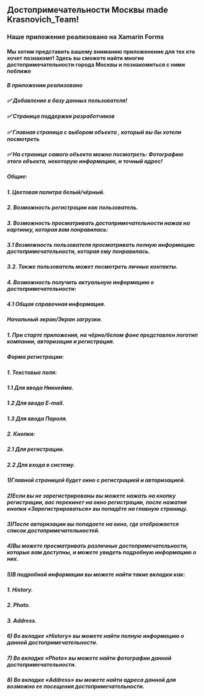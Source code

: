 ## Достопримечательности Москвы made Krasnovich_Team!
### **Наше приложение реализовано на Xamarin Forms** 
#### Мы хотим представить вашему вниманию приложенение для тех кто хочет познакомт! Здесь вы сможете найти многие достопримечательности города Москвы и познакомиться с ними поближе  
##### В приложении реализовано
##### :white_check_mark: Добавление в базу данных пользователя!
##### :white_check_mark: Страница поддержки разработчиков
##### :white_check_mark: Главная страница с выбором объекта , который вы бы хотели посмотреть 
##### :white_check_mark: На странице самого объекта можно посмотреть: Фотографию этого объекта, некоторую информацию, и точный адрес!
##### Общие:
##### 1.	Цветовая палитра белый/чёрный.
##### 2.	Возможность регистрации как пользователь.
##### 3.	Возможность просматривать достопримечательности нажав на картинку, которая вам понравилась:
##### 3.1 Возможность пользователя просматривать полную информацию достопримечательности, которая ему понравилась.
##### 3.2. Также пользователь может посмотреть личные контакты. 
##### 4.	Возможность получить актуальную информацию о достопримечательности:
##### 4.1 Общая справочная информация.
##### Начальный экран/Экран загрузки.
##### 1.	При старте приложения, на чёрно/белом фоне представлен логотип компании, авторизация и регистрация.

##### Форма регистрации:
##### 1.	Текстовые поля:
##### 1.1 Для ввода Никнейма.
##### 1.2 Для ввода E-mail.
##### 1.3 Для ввода Пароля.

##### 2.	Кнопки:
##### 2.1 Для регистрации.
##### 2.2 Для входа в систему.

##### 1)Главной страницей будет окно с регистрацией и авторизацией.
##### 2)Если вы не зарегистрированы вы можете нажать на кнопку регистрации, вас перекинет на окно регистрации, после нажатия кнопки «Зарегистрироваться» вы попадёте на главную страницу.
##### 3)После авторизации вы попадаете на окно, где отображается список достопримечательностей.
##### 4)Вы можете просматривать различные достопримечательности, которые вам доступны, и можете увидеть подробную информацию о них.
##### 5)В подробной информации вы можете найти такие вкладки как: 
##### 1. History.
##### 2. Photo.
##### 3. Address.
##### 6) Во вкладке «History» вы можете найти полную информацию о данной достопримечательности.
##### 7) Во вкладке «Photo» вы можете найти фотографии данной достопримечательности.
##### 8) Во вкладке «Address» вы можете найти адреса данной для возможно ее посещения достопримечательности.
